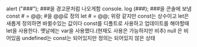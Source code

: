 alert ("###");  ###을 경고문처럼 나오게함
console. log (###); ###을 콘솔에 보냄
const # = @@; #을 @@로 정의
let # = @@; 위랑 같지만 const는 상수이고 let은 새롭게 정의하면 바뀔수있는 값이다
const를 디폴트로 사용하고 업데이트를 해야할때 let을 사용한다. 옛날에는 var을 사용했다.(현재도 사용은 가능하지만 비추)
null 은 비어있음 undefined는 const는 되어있지만 정의는 되어있지 않은 상태